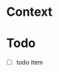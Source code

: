 # Context
<!-- 簡單說明要解決的問題，或是要開發的功能 -->

# Todo
<!-- 解決該 Issue 預計需要完成的事項，ex: 後端新增 get user api or 前端新增 layout component -->
- [ ] todo item